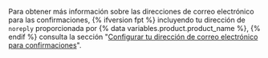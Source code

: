 Para obtener más información sobre las direcciones de correo electrónico para las confirmaciones, {% ifversion fpt %} incluyendo tu dirección de `noreply` proporcionada por {% data variables.product.product_name %}, {% endif %} consulta la sección "[Configurar tu dirección de correo electrónico para confirmaciones](/articles/setting-your-commit-email-address)".
